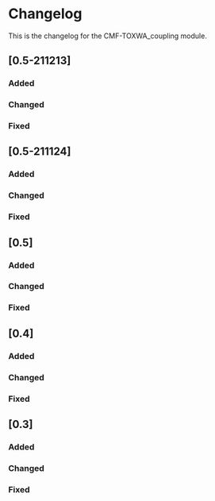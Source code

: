 # Changelog

This is the changelog for the CMF-TOXWA_coupling module.


## [0.5-211213]

### Added

### Changed

### Fixed


## [0.5-211124]

### Added

### Changed

### Fixed


## [0.5]

### Added

### Changed

### Fixed


## [0.4]

### Added

### Changed

### Fixed


## [0.3]

### Added

### Changed

### Fixed
